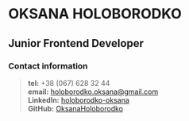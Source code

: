 # **OKSANA** HOLOBORODKO 
## Junior Frontend Developer
### **Contact information**
>**tel:** +38 (067) 628 32 44<br>
**email:** holoborodko.oksana@gmail.com<br>
**LinkedIn:** [holoborodko-oksana](https://www.linkedin.com/mwlite/in/holoborodko-oksana) <br>
**GitHub:** [OksanaHoloborodko](https://github.com/OksanaHoloborodko)<br>